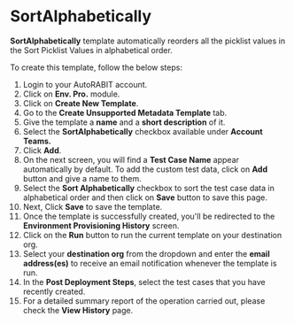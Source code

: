 # SortAlphabetically

**SortAlphabetically** template automatically reorders all the picklist values in the Sort Picklist Values in alphabetical order.

To create this template, follow the below steps:

1. Login to your AutoRABIT account.
2. Click on **Env. Pro.** module.
3. Click on **Create New Template**.
4. Go to the **Create Unsupported Metadata Template** tab.
5. Give the template a **name** and a **short description** of it.
6. Select the **SortAlphabetically** checkbox available under **Account Teams.**
7. Click **Add**.
8. On the next screen, you will find a **Test Case Name** appear automatically by default. To add the custom test data, click on **Add** button and give a name to them.&#x20;
9. Select the **Sort Alphabetically** checkbox to sort the test case data in alphabetical order and then click on **Save** button to save this page.
10. Next, Click **Save** to save the template.
11. Once the template is successfully created, you'll be redirected to the **Environment Provisioning History** screen.
12. Click on the **Run** button to run the current template on your destination org.
13. Select your **destination org** from the dropdown and enter the **email address(es)** to receive an email notification whenever the template is run.
14. In the **Post Deployment Steps**, select the test cases that you have recently created.&#x20;
15. For a detailed summary report of the operation carried out, please check the **View History** page.
